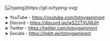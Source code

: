 [![typing](https://readme-typing-svg.demolab.com?font=Fira+Code&pause=1000&color=003CF7&center=true&width=435&lines=TotoyGamingYT;a+normal+pet+simulator+x+youtuber.;who+loves+eating+banana!)](https://git.io/typing-svg)

 ➤ YouTube - https://youtube.com/totoygamingyt  
 ➤ Discord - https://discord.gg/wS22TXUWJH  
 ➤ Twitter - https://twitter.com/totoygamingyt  
 ➤ Socials - https://linktr.ee/totoygamingyt  
